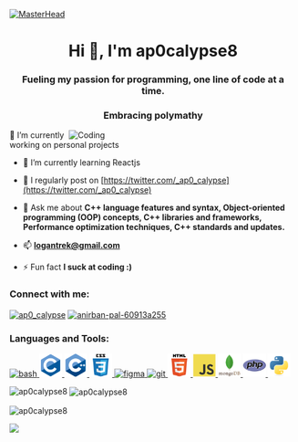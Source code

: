 [![MasterHead](https://user-images.githubusercontent.com/74038190/225813708-98b745f2-7d22-48cf-9150-083f1b00d6c9.gif)](https://ap0calypse8.io)
<h1 align="center">Hi 👋, I'm ap0calypse8</h1>
<h3 align="center">Fueling my passion for programming, one line of code at a time.</h3>
<h3 align="center"> Embracing polymathy</h3>
<img align="right" alt="Coding" width="400" src="https://mir-s3-cdn-cf.behance.net/project_modules/disp/08ba07157063289.637277035da86.gif">
🔭 I’m currently working on personal projects

- 🌱 I’m currently learning Reactjs

- 📝 I regularly post on [https://twitter.com/_ap0_calypse](https://twitter.com/_ap0_calypse)

- 💬 Ask me about **C++ language features and syntax, Object-oriented programming (OOP) concepts, C++ libraries and frameworks, Performance optimization techniques, C++ standards and updates.**

- 📫  **logantrek@gmail.com**

- ⚡ Fun fact **I suck at coding :)**

<h3 align="left">Connect with me:</h3>
<p align="left">
<a href="https://twitter.com/_ap0_calypse" target="blank"><img align="center" src="https://raw.githubusercontent.com/rahuldkjain/github-profile-readme-generator/master/src/images/icons/Social/twitter.svg" alt="ap0_calypse" height="30" width="40" /></a>
<a href="https://linkedin.com/in/anirban-pal-60913a255" target="blank"><img align="center" src="https://raw.githubusercontent.com/rahuldkjain/github-profile-readme-generator/master/src/images/icons/Social/linked-in-alt.svg" alt="anirban-pal-60913a255" height="30" width="40" /></a>
</p>

<h3 align="left">Languages and Tools:</h3>
<p align="left"> <a href="https://www.gnu.org/software/bash/" target="_blank" rel="noreferrer"> <img src="https://www.vectorlogo.zone/logos/gnu_bash/gnu_bash-icon.svg" alt="bash" width="40" height="40"/> </a> <a href="https://www.cprogramming.com/" target="_blank" rel="noreferrer"> <img src="https://raw.githubusercontent.com/devicons/devicon/master/icons/c/c-original.svg" alt="c" width="40" height="40"/> </a> <a href="https://www.w3schools.com/cpp/" target="_blank" rel="noreferrer"> <img src="https://raw.githubusercontent.com/devicons/devicon/master/icons/cplusplus/cplusplus-original.svg" alt="cplusplus" width="40" height="40"/> </a> <a href="https://www.w3schools.com/css/" target="_blank" rel="noreferrer"> <img src="https://raw.githubusercontent.com/devicons/devicon/master/icons/css3/css3-original-wordmark.svg" alt="css3" width="40" height="40"/> </a> <a href="https://www.figma.com/" target="_blank" rel="noreferrer"> <img src="https://www.vectorlogo.zone/logos/figma/figma-icon.svg" alt="figma" width="40" height="40"/> </a> <a href="https://git-scm.com/" target="_blank" rel="noreferrer"> <img src="https://www.vectorlogo.zone/logos/git-scm/git-scm-icon.svg" alt="git" width="40" height="40"/> </a> <a href="https://www.w3.org/html/" target="_blank" rel="noreferrer"> <img src="https://raw.githubusercontent.com/devicons/devicon/master/icons/html5/html5-original-wordmark.svg" alt="html5" width="40" height="40"/> </a> <a href="https://developer.mozilla.org/en-US/docs/Web/JavaScript" target="_blank" rel="noreferrer"> <img src="https://raw.githubusercontent.com/devicons/devicon/master/icons/javascript/javascript-original.svg" alt="javascript" width="40" height="40"/> </a> <a href="https://www.mongodb.com/" target="_blank" rel="noreferrer"> <img src="https://raw.githubusercontent.com/devicons/devicon/master/icons/mongodb/mongodb-original-wordmark.svg" alt="mongodb" width="40" height="40"/> </a> <a href="https://www.php.net" target="_blank" rel="noreferrer"> <img src="https://raw.githubusercontent.com/devicons/devicon/master/icons/php/php-original.svg" alt="php" width="40" height="40"/> </a> <a href="https://www.python.org" target="_blank" rel="noreferrer"> <img src="https://raw.githubusercontent.com/devicons/devicon/master/icons/python/python-original.svg" alt="python" width="40" height="40"/> </a> </p>

<p><img align="left" src="https://github-readme-stats.vercel.app/api/top-langs?username=ap0calypse8&show_icons=true&locale=en&layout=compact" alt="ap0calypse8" /></p>

<p>&nbsp;<img align="center" src="https://github-readme-stats.vercel.app/api?username=ap0calypse8&show_icons=true&locale=en" alt="ap0calypse8" /></p>

<p><img align="center" src="https://github-readme-streak-stats.herokuapp.com/?user=ap0calypse8&" alt="ap0calypse8" /></p>

[![](https://visitcount.itsvg.in/api?id=ap0calypse8&label=Profile%20Views&color=1&icon=5&pretty=false)](https://visitcount.itsvg.in)
